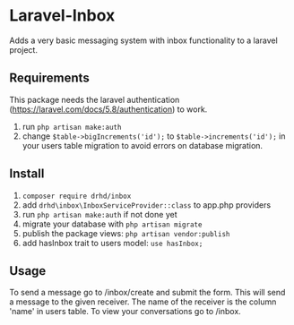 # Laravel-Inbox

Adds a very basic messaging system with inbox functionality to a laravel project. 

## Requirements

This package needs the laravel authentication (https://laravel.com/docs/5.8/authentication) to work.
1) run `php artisan make:auth` 
2) change `$table->bigIncrements('id');` to `$table->increments('id');` in your users table migration to avoid errors on database migration.

## Install

1)	`composer require drhd/inbox` 
2)	add `drhd\inbox\InboxServiceProvider::class` to app.php providers
3)  run `php artisan make:auth` if not done yet
5)	migrate your database with `php artisan migrate` 
6)	publish the package views: `php artisan vendor:publish`
7)  add hasInbox trait to users model: `use hasInbox;`

## Usage 

To send a message go to /inbox/create and submit the form. This will send a message to the given receiver. The name of the receiver is the column 'name' in users table.
To view your conversations go to /inbox.
